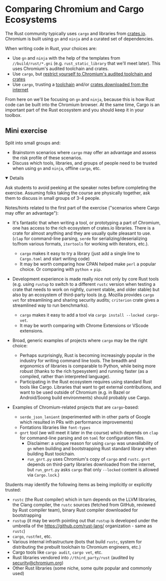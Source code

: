 # Comparing Chromium and Cargo Ecosystems

The Rust community typically uses `cargo` and libraries from [crates.io][2].
Chromium is built using `gn` and `ninja` and a curated set of dependencies.

When writing code in Rust, your choices are:

- Use `gn` and `ninja` with the help of the templates from `//build/rust/*.gni`
  (e.g. `rust_static_library` that we'll meet later). This uses Chromium's
  audited toolchain and crates.
- Use `cargo`, but
  [restrict yourself to Chromium's audited toolchain and crates][0]
- Use `cargo`, trusting a [toolchain][1] and/or
  [crates downloaded from the internet][2]

From here on we'll be focusing on `gn` and `ninja`, because this is how Rust
code can be built into the Chromium browser. At the same time, Cargo is an
important part of the Rust ecosystem and you should keep it in your toolbox.

## Mini exercise

Split into small groups and:

- Brainstorm scenarios where `cargo` may offer an advantage and assess the risk
  profile of these scenarios.
- Discuss which tools, libraries, and groups of people need to be trusted when
  using `gn` and `ninja`, offline `cargo`, etc.

<details open='true'>

Ask students to avoid peeking at the speaker notes before completing the
exercise. Assuming folks taking the course are physically together, ask them to
discuss in small groups of 3-4 people.

Notes/hints related to the first part of the exercise ("scenarios where Cargo
may offer an advantage"):

- It's fantastic that when writing a tool, or prototyping a part of Chromium,
  one has access to the rich ecosystem of crates.io libraries. There is a crate
  for almost anything and they are usually quite pleasant to use. (`clap` for
  command-line parsing, `serde` for serializing/deserializing to/from various
  formats, `itertools` for working with iterators, etc.).

  - `cargo` makes it easy to try a library (just add a single line to
    `Cargo.toml` and start writing code)
  - It may be worth comparing how CPAN helped make `perl` a popular choice. Or
    comparing with `python` + `pip`.

- Development experience is made really nice not only by core Rust tools (e.g.
  using `rustup` to switch to a different `rustc` version when testing a crate
  that needs to work on nightly, current stable, and older stable) but also by
  an ecosystem of third-party tools (e.g. Mozilla provides `cargo vet` for
  streamlining and sharing security audits; `criterion` crate gives a
  streamlined way to run benchmarks).

  - `cargo` makes it easy to add a tool via `cargo install --locked cargo-vet`.
  - It may be worth comparing with Chrome Extensions or VScode extensions.

- Broad, generic examples of projects where `cargo` may be the right choice:

  - Perhaps surprisingly, Rust is becoming increasingly popular in the industry
    for writing command line tools. The breadth and ergonomics of libraries is
    comparable to Python, while being more robust (thanks to the rich
    typesystem) and running faster (as a compiled, rather than interpreted
    language).
  - Participating in the Rust ecosystem requires using standard Rust tools like
    Cargo. Libraries that want to get external contributions, and want to be
    used outside of Chromium (e.g. in Bazel or Android/Soong build environments)
    should probably use Cargo.

- Examples of Chromium-related projects that are `cargo`-based:
  - `serde_json_lenient` (experimented with in other parts of Google which
    resulted in PRs with performance improvements)
  - Fontations libraries like `font-types`
  - `gnrt` tool (we will meet it later in the course) which depends on `clap`
    for command-line parsing and on `toml` for configuration files.
    - Disclaimer: a unique reason for using `cargo` was unavailability of `gn`
      when building and bootstrapping Rust standard library when building Rust
      toolchain.
    - `run_gnrt.py` uses Chromium's copy of `cargo` and `rustc`. `gnrt` depends
      on third-party libraries downloaded from the internet, but `run_gnrt.py`
      asks `cargo` that only `--locked` content is allowed via `Cargo.lock`.)

Students may identify the following items as being implicitly or explicitly
trusted:

- `rustc` (the Rust compiler) which in turn depends on the LLVM libraries, the
  Clang compiler, the `rustc` sources (fetched from GitHub, reviewed by Rust
  compiler team), binary Rust compiler downloaded for bootstrapping
- `rustup` (it may be worth pointing out that `rustup` is developed under the
  umbrella of the https://github.com/rust-lang/ organization - same as `rustc`)
- `cargo`, `rustfmt`, etc.
- Various internal infrastructure (bots that build `rustc`, system for
  distributing the prebuilt toolchain to Chromium engineers, etc.)
- Cargo tools like `cargo audit`, `cargo vet`, etc.
- Rust libraries vendored into `//third_party/rust` (audited by
  security@chromium.org)
- Other Rust libraries (some niche, some quite popular and commonly used)

</details>

[0]: https://chromium.googlesource.com/chromium/src/+/refs/heads/main/docs/rust.md#Using-cargo
[1]: https://rustup.rs/
[2]: https://crates.io/
